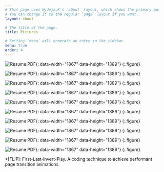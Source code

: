 ```yaml
---
# This page uses Hydejack's `about` layout, which shows the primary author's picture and about text at the top.
# You can change it to the regular `page` layout if you want.
layout: about

# The title of the page.
title: Pictures

# Setting `menu` will generate an entry in the sidebar.
menu: true
order: 4
---
```


![Resume PDF](assets/img/pics/seattle1.jpg){: data-width="1867" data-height="1389"}
{:.figure}

![Resume PDF](assets/img/pics/iceland1.jpeg){: data-width="1867" data-height="1389"}
{:.figure}

![Resume PDF](assets/img/pics/iceland2.jpeg){: data-width="1867" data-height="1389"}
{:.figure}

![Resume PDF](assets/img/pics/trip1.jpeg){: data-width="1867" data-height="1389"}
{:.figure}

![Resume PDF](assets/img/pics/iceland3.gif){: data-width="1867" data-height="1389"}
{:.figure}

![Resume PDF](assets/img/pics/seattle2.jpeg){: data-width="1867" data-height="1389"}
{:.figure}

![Resume PDF](assets/img/pics/seattle3.jpg){: data-width="1867" data-height="1389"}
{:.figure}

![Resume PDF](assets/img/pics/seattle4.jpg){: data-width="1867" data-height="1389"}
{:.figure}

![Resume PDF](assets/img/pics/seattle5.jpg){: data-width="1867" data-height="1389"}
{:.figure}

![Resume PDF](assets/img/pics/seattle6.jpeg){: data-width="1867" data-height="1389"}
{:.figure}

[blog]: https://hydejack.com/blog/
[portfolio]: https://hydejack.com/projects/
[resume]: https://hydejack.com/resume/
[download]: https://hydejack.com/download/
[welcome]: https://hydejack.com/
[forms]: https://hydejack.com/forms-by-example/

[features]: #features
[news]: #build-an-audience
[syntax]: #syntax-highlighting
[latex]: example/_posts/2018-06-01-example-content-iii.md#math

[lic]: https://hydejack.com/LICENSE/
[pro]: https://hydejack.com/licenses/PRO/
[docs]: https://hydejack.com/docs/

[kit]: https://github.com/qwtel/hy-starter-kit/archive/master.zip
[src]: https://github.com/qwtel/hydejack
[gem]: https://rubygems.org/gems/jekyll-theme-hydejack
[buy]: https://app.simplegoods.co/i/NATYVLYT

[gpss]: https://developers.google.com/speed/pagespeed/insights/?url=https%3A%2F%2Fhydejack.com%2F
[hy-push-state]: https://qwtel.com/hy-push-state/
[hy-drawer]: https://qwtel.com/hy-drawer/
[hy-img]: https://qwtel.com/hy-img/
[rouge]: http://rouge.jneen.net
[katex]: https://khan.github.io/KaTeX/
[tinyletter]: https://tinyletter.com/

*[FLIP]: First-Last-Invert-Play. A coding technique to achieve performant page transition animations.

